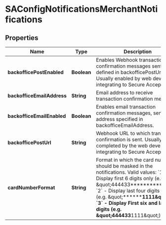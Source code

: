 
# SAConfigNotificationsMerchantNotifications

## Properties
Name | Type | Description | Notes
------------ | ------------- | ------------- | -------------
**backofficePostEnabled** | **Boolean** | Enables Webhook transaction confirmation messages sent to URL defined in backofficePostUrl. Usually enabled by web developers integrating to Secure Acceptance. |  [optional]
**backofficeEmailAddress** | **String** | Email address to receive transaction confirmation messages. |  [optional]
**backofficeEmailEnabled** | **Boolean** | Enables email transaction confirmation messages, sent to the address specified in backofficeEmailAddress. |  [optional]
**backofficePostUrl** | **String** | Webhook URL to which transaction confirmation is sent. Usually completed by the web developers integrating to Secure Acceptance. |  [optional]
**cardNumberFormat** | **String** | Format in which the card number should be masked in the notifications.   Valid values: &#x60;1&#x60; - Display first 6 digits only (e.g. \&quot;444433**********\&quot;)  &#x60;2&#x60; - Display last four digits only (e.g. \&quot;************1111\&quot;)  &#x60;3&#x60; - Display First six and last four digits (e.g. \&quot;444433******1111\&quot;)  |  [optional]



